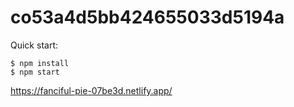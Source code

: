 # co53a4d5bb424655033d5194a

Quick start:

```
$ npm install
$ npm start
````

https://fanciful-pie-07be3d.netlify.app/
